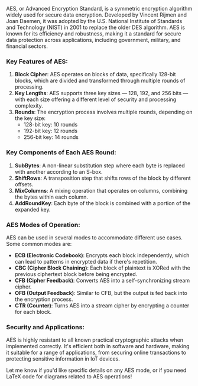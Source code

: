 AES, or Advanced Encryption Standard, is a symmetric encryption algorithm widely used for secure data encryption. Developed by Vincent Rijmen and Joan Daemen, it was adopted by the U.S. National Institute of Standards and Technology (NIST) in 2001 to replace the older DES algorithm. AES is known for its efficiency and robustness, making it a standard for secure data protection across applications, including government, military, and financial sectors.

### Key Features of AES:
1. **Block Cipher**: AES operates on blocks of data, specifically 128-bit blocks, which are divided and transformed through multiple rounds of processing.
2. **Key Lengths**: AES supports three key sizes — 128, 192, and 256 bits — with each size offering a different level of security and processing complexity.
3. **Rounds**: The encryption process involves multiple rounds, depending on the key size:
   - 128-bit key: 10 rounds
   - 192-bit key: 12 rounds
   - 256-bit key: 14 rounds

### Key Components of Each AES Round:
1. **SubBytes**: A non-linear substitution step where each byte is replaced with another according to an S-box.
2. **ShiftRows**: A transposition step that shifts rows of the block by different offsets.
3. **MixColumns**: A mixing operation that operates on columns, combining the bytes within each column.
4. **AddRoundKey**: Each byte of the block is combined with a portion of the expanded key.

### AES Modes of Operation:
AES can be used in several modes to accommodate different use cases. Some common modes are:
- **ECB (Electronic Codebook)**: Encrypts each block independently, which can lead to patterns in encrypted data if there's repetition.
- **CBC (Cipher Block Chaining)**: Each block of plaintext is XORed with the previous ciphertext block before being encrypted.
- **CFB (Cipher Feedback)**: Converts AES into a self-synchronizing stream cipher.
- **OFB (Output Feedback)**: Similar to CFB, but the output is fed back into the encryption process.
- **CTR (Counter)**: Turns AES into a stream cipher by encrypting a counter for each block.

### Security and Applications:
AES is highly resistant to all known practical cryptographic attacks when implemented correctly. It's efficient both in software and hardware, making it suitable for a range of applications, from securing online transactions to protecting sensitive information in IoT devices.

Let me know if you'd like specific details on any AES mode, or if you need LaTeX code for diagrams related to AES operations!
